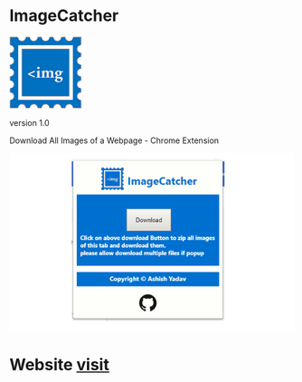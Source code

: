 # ImageCatcher 
![alt-text](https://github.com/AshishAYadav/ImageCatcher/blob/master/images/ImgCatcher_128.png)

version 1.0


Download All Images of a Webpage - Chrome Extension

![alt-text](https://github.com/AshishAYadav/ImageCatcher/blob/master/ImgcatcherOg.PNG)

# Website [visit](http://ImgCatcher.ml)
